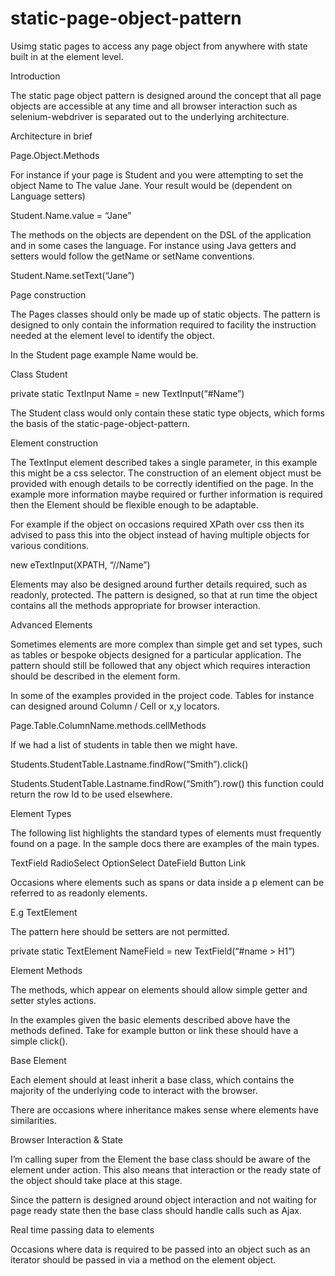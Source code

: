 # static-page-object-pattern
Usimg static pages to access any page object from anywhere with state built in at the element level. 

Introduction 

The static page object pattern is designed around the concept that all page objects are accessible at any time and all browser interaction such as selenium-webdriver is separated out to the underlying architecture. 

Architecture in brief

Page.Object.Methods

For instance if your page is Student and you were attempting to set the object Name to The value Jane. Your result would be (dependent on Language setters)

Student.Name.value = “Jane”

The methods on the objects are dependent on the DSL of the application and in some cases the language. For instance using Java getters and setters would follow the getName or setName conventions. 

Student.Name.setText(“Jane”)

Page construction 

The Pages classes should only be made up of static objects. The pattern is designed to only contain the information required to facility the instruction needed at the element level to identify the object. 

In the Student page example Name would be. 

Class Student
 
private static TextInput Name =  new TextInput(“#Name”)

The Student class would only contain these static type objects, which forms the basis of the static-page-object-pattern. 

Element construction 

The TextInput element described takes a single parameter, in this example this might be a css selector. The construction of an element object must be provided with enough details to  be correctly identified on the page. In the example more information maybe required or further information is required then the Element should be flexible enough to be adaptable. 

For example if the object on occasions required XPath over css then its advised to pass this into the object instead of having multiple objects for various conditions. 

new eTextInput(XPATH, “//Name”)

Elements may also be designed around further details required, such as readonly, protected. The pattern is designed, so that at run time the object contains all the methods appropriate for browser interaction. 

Advanced Elements

Sometimes elements are more complex than simple get and set types, such as tables or bespoke objects designed for a particular application. The pattern should still be followed that any object which requires interaction should be described in the element form. 

In some of the examples provided in the project code. Tables for instance can designed around Column / Cell or x,y locators. 

Page.Table.ColumnName.methods.cellMethods

If we had a list of students in table then we might have. 

Students.StudentTable.Lastname.findRow(“Smith”).click()

Students.StudentTable.Lastname.findRow(“Smith”).row() this function could return the row Id to be used elsewhere. 

Element Types

The following list highlights the standard types of elements must frequently found on a page. In the sample docs there are examples of the main types. 

TextField
RadioSelect
OptionSelect
DateField
Button
Link

Occasions where elements such as spans or data inside a p element can be referred to as readonly elements. 

E.g TextElement

The pattern here should be setters are not permitted.

private static TextElement NameField = new TextField(“#name > H1”)

Element Methods

The methods, which appear on elements should allow simple getter and setter styles actions. 

In the examples given the basic elements described above have the methods defined. Take for example button or link these should have a simple click(). 

Base Element

Each element should at least inherit a base class, which contains the majority of the underlying code to interact with the browser. 

There are occasions where inheritance makes sense where elements have similarities.

Browser Interaction & State

I’m calling super from the Element the base class should be aware of the element under action. This also means that interaction or the ready state of the object should take place at this stage. 

Since the pattern is designed around object interaction and not waiting for page ready state then the base class should handle calls such as Ajax. 

Real time passing data to elements 

Occasions where data is required to be passed into an object such as an iterator should be passed in via a method on the element object. 
